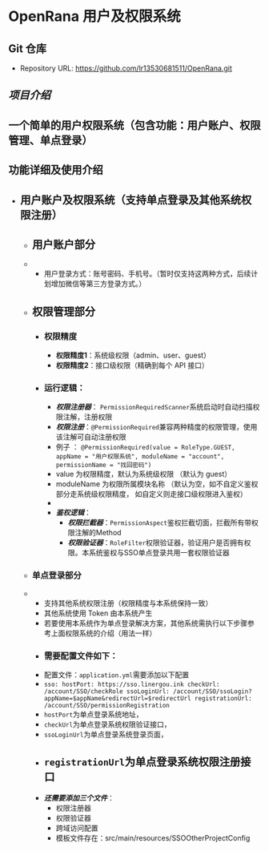 # OpenRana 用户及权限系统

## Git 仓库
- Repository URL: https://github.com/lr13530681511/OpenRana.git

## *项目介绍*
## 一个简单的用户权限系统（包含功能：用户账户、权限管理、单点登录）


## 功能详细及使用介绍

- ## **用户账户及权限系统（支持单点登录及其他系统权限注册）** 
  
  - ##  **用户账户部分**
  - 
    - 用户登录方式：账号密码、手机号。（暂时仅支持这两种方式，后续计划增加微信等第三方登录方式。）

  - ## **权限管理部分**
    - ### 权限精度
      - **权限精度1**：系统级权限（admin、user、guest）
      - **权限精度2**：接口级权限（精确到每个 API 接口）
    - ### **运行逻辑**：
      
      - ***权限注册器***： `PermissionRequiredScanner`系统启动时自动扫描权限注解，注册权限
      - ***权限注册***：`@PermissionRequired`兼容两种精度的权限管理，使用该注解可自动注册权限
      - 例子 ： `@PermissionRequired(value = RoleType.GUEST, appName = "用户权限系统", moduleName = "account", permissionName = "找回密码")`
      - value 为权限精度，默认为系统级权限 （默认为 guest）
      - moduleName 为权限所属模块名称 （默认为空，如不自定义鉴权部分走系统级权限精度， 如自定义则走接口级权限进入鉴权）
      - 
      - ***鉴权逻辑***：
        - ***权限拦截器***：`PermissionAspect`鉴权拦截切面，拦截所有带权限注解的Method
        - ***权限验证器***：`RoleFilter`权限验证器，验证用户是否拥有权限。本系统鉴权与SSO单点登录共用一套权限验证器
      

  - ### **单点登录部分**
  - 
    - 支持其他系统权限注册（权限精度与本系统保持一致）
    - 其他系统使用 Token 由本系统产生
    - 若要使用本系统作为单点登录解决方案，其他系统需执行以下步骤参考上面权限系统的介绍（用法一样）
    - ### 需要配置文件如下：
    - 配置文件：`application.yml`需要添加以下配置
    - `sso:
         hostPort: https://sso.linergou.ink
         checkUrl: /account/SSO/checkRole
         ssoLoginUrl: /account/SSO/ssoLogin?appName=$appName&redirectUrl=$redirectUrl
         registrationUrl: /account/SSO/permissionRegistration`
    - `hostPort`为单点登录系统地址，
    - `checkUrl`为单点登录系统权限验证接口，
    - `ssoLoginUrl`为单点登录系统登录页面，
    - `registrationUrl`为单点登录系统权限注册接口
      - 
    - ***还需要添加三个文件***：
      - 权限注册器
      - 权限验证器
      - 跨域访问配置
      - 模板文件存在：src/main/resources/SSOOtherProjectConfig